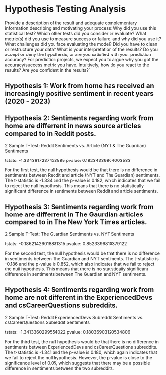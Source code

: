 # Hypothesis Testing Analysis

Provide a description of the result and adequate complementary information describing and motivating your process:
Why did you use this statistical test? Which other tests did you consider or evaluate? What metric(s) did you use to measure success or failure, and why did you use it? What challenges did you face evaluating the model? Did you have to clean or restructure your data?
What is your interpretation of the results? Do you accept or deny the hypothesis, or are you satisfied with your prediction accuracy? For prediction projects, we expect you to argue why you got the accuracy/success metric you have. Intuitively, how do you react to the results? Are you confident in the results?`

## Hypothesis 1: Work from home has received an increasingly positive sentiment in recent years (2020 - 2023)

## Hypothesis 2: Sentiments regarding work from home are differrent in news source articles compared to in Reddit posts.


2 Sample T-Test: Reddit Sentiments vs. Article (NYT & The Guardian) Sentiments

tstats:  -1.3343817237423585
pvalue:  0.18234339804003583
 
 For the first test, the null hypothesis would be that there is no difference in sentiments between Reddit and article (NYT and The Guardian) sentiments. The t-statistic is -1.334 and the p-value is 0.182, which indicates that we fail to reject the null hypothesis. This means that there is no statistically significant difference in sentiments between Reddit and article sentiments.



## Hypothesis 3: Sentiments regarding work from home are differrent in The Gaurdian articles compared to in The New York Times articles.


2 Sample T-Test: The Guardian Sentiments vs. NYT Sentiments

tstats:  -0.18621426018881315
pvalue:  0.8523396810379122

For the second test, the null hypothesis would be that there is no difference in sentiments between The Guardian and NYT sentiments. The t-statistic is -0.186 and the p-value is 0.852, which also indicates that we fail to reject the null hypothesis. This means that there is no statistically significant difference in sentiments between The Guardian and NYT sentiments.


## Hypothesis 4: Sentiments regarding work from home are not different in the ExperiencedDevs and csCareerQuestions subreddits.

2 Sample T-Test: Reddit ExperiencedDevs Subreddit Sentiments vs. csCareerQuestions Subreddit Sentiments

tstats:  -1.3413360299554022
pvalue:  0.18036903120534806

For the third test, the null hypothesis would be that there is no difference in sentiments between ExperiencedDevs and csCareerQuestions subreddits. The t-statistic is -1.341 and the p-value is 0.180, which again indicates that we fail to reject the null hypothesis. However, the p-value is close to the significance level of 0.05, which suggests that there may be a possible difference in sentiments between the two subreddits.

